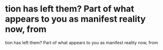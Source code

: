 # tion has left them? Part of what appears to you as manifest reality now, from

tion has left them? Part of what appears to you as manifest reality now, from
